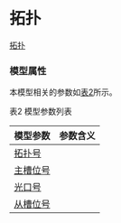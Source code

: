 # 拓扑[拓扑](#) <br>### 模型属性本模型相关的参数如<a href="#t2">表2</a>所示。表2 模型参数列表<table id = "t2"><thread><tr><th align = "left">模型参数</th><th align = "left">参数含义</th></tr></thread><tbody><tr><td id = "拓扑号-1"><a href = "拓扑号-1.html">拓扑号</a></td><td></td></tr><tr><td id = "主槽位号-2"><a href = "主槽位号-2.html">主槽位号</a></td><td></td></tr><tr><td id = "光口号-3"><a href = "光口号-3.html">光口号</a></td><td></td></tr><tr><td id = "从槽位号-4"><a href = "从槽位号-4.html">从槽位号</a></td><td></td></tr></tbody></table>